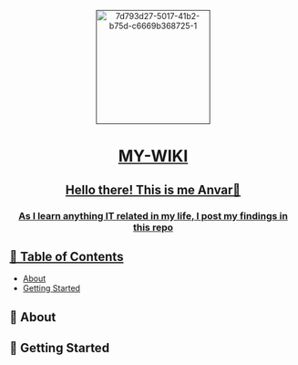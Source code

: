 <p align="center">
  <a href="" rel="noopener">
 <img width=200px height=200px src="https://i.ibb.co/QPdSThw/7d793d27-5017-41b2-b75d-c6669b368725-1.jpg" alt="7d793d27-5017-41b2-b75d-c6669b368725-1">
</p>

<h1 align="center">MY-WIKI</h1>
<h2 align="center">Hello there! This is me Anvar👋</h2> 
<h3 align="center">As I learn anything IT related in my life, I post my findings in this repo</h3>

## 📝 Table of Contents

- [About](#about)
- [Getting Started](#getting_started)


## 🧐 About <a name = "about"></a>


## 🏁 Getting Started <a name = "getting_started"></a>

